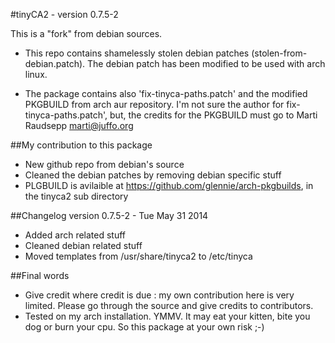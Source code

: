 #tinyCA2 - version 0.7.5-2

This is a "fork" from debian sources.
* This repo contains shamelessly stolen debian patches (stolen-from-debian.patch). The debian patch has been modified to be used with arch linux.

* The package contains also 'fix-tinyca-paths.patch' and the modified PKGBUILD from arch aur repository. I'm not sure the author for fix-tinyca-paths.patch', but, the credits for the PKGBUILD must go to Marti Raudsepp <marti@juffo.org>

##My contribution to this package
* New github repo from debian's source
* Cleaned the debian patches by removing debian specific stuff
* PLGBUILD is avilaible at https://github.com/glennie/arch-pkgbuilds, in the tinyca2 sub directory

##Changelog
version 0.7.5-2 - Tue May 31 2014
  * Added arch related stuff
  * Cleaned debian related stuff
  * Moved templates from /usr/share/tinyca2 to /etc/tinyca


##Final words
* Give credit where credit is due : my own contribution here is very limited. Please go through the source and give credits to contributors.  
* Tested on my arch installation. YMMV. It may eat your kitten, bite you dog or burn your cpu. So this package at your own risk ;-)
